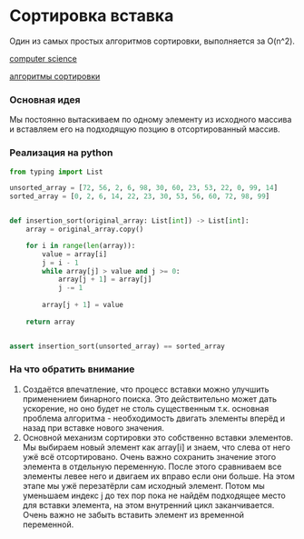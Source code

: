 # Сортировка вставка

Один из самых простых алгоритмов сортировки, выполняется за O(n^2).

[computer science](./meta_computer_science.md)

[алгоритмы сортировки](./meta_algoritmy_sortirovki.md)


### Основная идея

Мы постоянно вытаскиваем по одному элементу из исходного массива и вставляем
его на подходящую позцию в отсортированный массив. 

### Реализация на python

```python
from typing import List

unsorted_array = [72, 56, 2, 6, 98, 30, 60, 23, 53, 22, 0, 99, 14]
sorted_array = [0, 2, 6, 14, 22, 23, 30, 53, 56, 60, 72, 98, 99]


def insertion_sort(original_array: List[int]) -> List[int]:
    array = original_array.copy()

    for i in range(len(array)):
        value = array[i]
        j = i - 1
        while array[j] > value and j >= 0:
            array[j + 1] = array[j]
            j -= 1
            
        array[j + 1] = value
        
    return array


assert insertion_sort(unsorted_array) == sorted_array
```

### На что обратить внимание

1. Создаётся впечатление, что процесс вставки можно улучшить применением
бинарного поиска. Это действительно может дать ускорение, но оно будет не столь
существенным т.к. основная проблема алгоритма - необходимость двигать элементы
вперёд и назад при вставке нового значения.
1. Основной механизм сортировки это собственно вставки элементов. 
Мы выбираем новый элемент как array\[i] и знаем, что слева от него ужё всё
отсортировано. Очень важно сохранить значение этого элемента в отдельную переменную.
После этого сравниваем все элементы левее него и двигаем их вправо если они больше.
На этом этапе мы ужё перезатёрли сам исходный элемент. Потом мы уменьшаем индекс
j до тех пор пока не найдём подходящее место для вставки элемента, на этом
внутренний цикл заканчивается. Очень важно не забыть вставить элемент из временной
переменной. 
